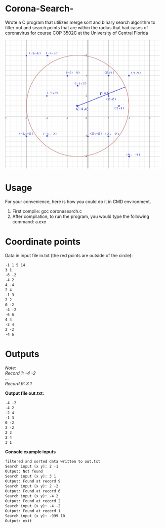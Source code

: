 # Corona-Search-
Wrote a C program that utilizes merge sort and binary search algorithm to filter out and search points that are within the radius that had cases of coronavirus for course COP 3502C at the University of Central Florida

![](coronasearch.png)

# Usage
For your convenience, here is how you could do it in CMD environment.

1. First compile: gcc coronasearch.c
2. After compilation, to run the program, you would type the following command: a.exe

# Coordinate points 
Data in input file in.txt (the red points are outside of the circle):
~~~
-1 1 5 14
3 1
-6 -2
-4 2
4 -4
2 4
-1 3
2 2
0 -2
-4 -2
-6 6
4 4
-2 4
2 -2
-4 6
~~~

# Outputs
*Note:  
Record 1: -4 -2  
...  
Record 9: 3 1*

**Output file out.txt:**
~~~
-4 -2 
-4 2 
-2 4 
-1 3 
0 -2 
2 -2 
2 2 
2 4 
3 1 
~~~

**Console example inputs**
~~~
filtered and sorted data written to out.txt
Search input (x y): 2 -1
Output: Not found
Search input (x y): 3 1
Output: Found at record 9
Search input (x y): 2 -2
Output: Found at record 6
Search input (x y): -4 2
Output: Found at record 2
Search input (x y): -4 -2
Output: Found at record 1
Search input (x y): -999 10
Output: exit
~~~
